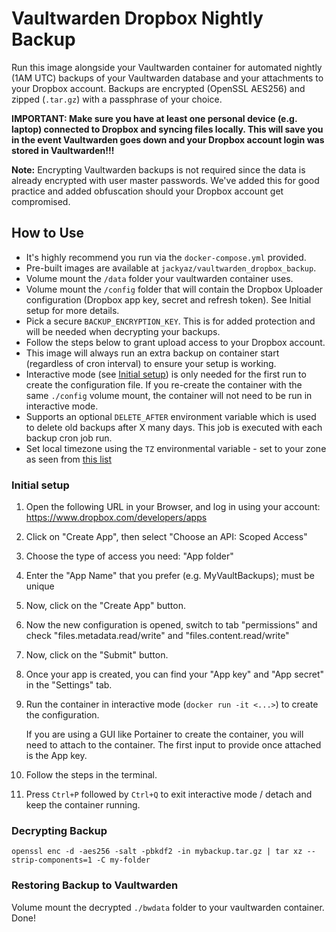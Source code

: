 # Vaultwarden Dropbox Nightly Backup
Run this image alongside your Vaultwarden container for automated nightly (1AM UTC) backups of your Vaultwarden database and your attachments to your Dropbox account. Backups are encrypted (OpenSSL AES256) and zipped (`.tar.gz`) with a passphrase of your choice.

**IMPORTANT: Make sure you have at least one personal device (e.g. laptop) connected to Dropbox and syncing files locally. This will save you in the event Vaultwarden goes down and your Dropbox account login was stored in Vaultwarden!!!**

**Note:** Encrypting Vaultwarden backups is not required since the data is already encrypted with user master passwords. We've added this for good practice and added obfuscation should your Dropbox account get compromised.

## How to Use
- It's highly recommend you run via the `docker-compose.yml` provided.
- Pre-built images are available at `jackyaz/vaultwarden_dropbox_backup`.
- Volume mount the `/data` folder your vaultwarden container uses.
- Volume mount the `/config` folder that will contain the Dropbox Uploader configuration (Dropbox app key, secret and refresh token). See Initial setup for more details.
- Pick a secure `BACKUP_ENCRYPTION_KEY`. This is for added protection and will be needed when decrypting your backups.
- Follow the steps below to grant upload access to your Dropbox account.
- This image will always run an extra backup on container start (regardless of cron interval) to ensure your setup is working.
- Interactive mode (see [Initial setup](#Initial-setup)) is only needed for the first run to create the configuration file. If you re-create the container with the same `./config` volume mount, the container will not need to be run in interactive mode. 
- Supports an optional `DELETE_AFTER` environment variable which is used to delete old backups after X many days. This job is executed with each backup cron job run.
- Set local timezone using the `TZ` environmental variable - set to your zone as seen from [this list](https://manpages.ubuntu.com/manpages/bionic/man3/DateTime::TimeZone::Catalog.3pm.html)

### Initial setup
1. Open the following URL in your Browser, and log in using your account: https://www.dropbox.com/developers/apps
2. Click on "Create App", then select "Choose an API: Scoped Access"
3. Choose the type of access you need: "App folder"
4. Enter the "App Name" that you prefer (e.g. MyVaultBackups); must be unique
5. Now, click on the "Create App" button.
6. Now the new configuration is opened, switch to tab "permissions" and check "files.metadata.read/write" and "files.content.read/write"
7. Now, click on the "Submit" button.
8. Once your app is created, you can find your "App key" and "App secret" in the "Settings" tab.
9. Run the container in interactive mode (`docker run -it <...>`) to create the configuration. 
    
    If you are using a GUI like Portainer to create the container, you will need to attach to the container. The first input to provide once attached is the App key.

10. Follow the steps in the terminal.
11. Press `Ctrl+P` followed by `Ctrl+Q` to exit interactive mode / detach and keep the container running.

### Decrypting Backup
`openssl enc -d -aes256 -salt -pbkdf2 -in mybackup.tar.gz | tar xz --strip-components=1 -C my-folder`

### Restoring Backup to Vaultwarden
Volume mount the decrypted `./bwdata` folder to your vaultwarden container. Done!
